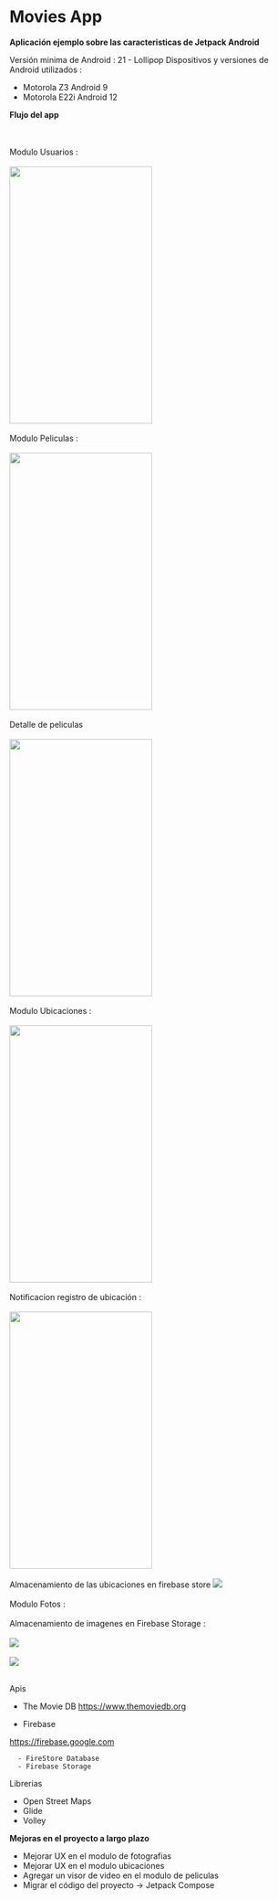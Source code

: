 # Movies App
**Aplicación ejemplo sobre las caracteristicas de Jetpack Android**

Versión minima de Android : 21 - Lollipop
Dispositivos y versiones de Android utilizados : 
  - Motorola Z3 Android 9
  - Motorola E22i Android 12

**Flujo del app**

<br><br>
Modulo Usuarios :
<br><br>
<img src="https://github.com/iscmiguelsamaniego/moviesapp/assets/11413770/b0aa5966-6c84-4600-a3d5-173975f2e708" width="250" height="450">
<br><br>
Modulo Peliculas :
<br><br>
<img src="https://github.com/iscmiguelsamaniego/moviesapp/assets/11413770/a6166f80-322f-4b76-bd89-3a9192134eac" width="250" height="450">
<br><br>
Detalle de peliculas
<br><br>
<img src="https://github.com/iscmiguelsamaniego/moviesapp/assets/11413770/2bf33f78-2678-424d-9b20-18e532e66a1a" width="250" height="450">
<br><br>
Modulo Ubicaciones :
<br><br>
<img src="https://github.com/iscmiguelsamaniego/moviesapp/assets/11413770/8612587f-46fa-466d-b74b-0e6222422c76" width="250" height="450">
<br><br>
Notificacion registro de ubicación :
<br><br>
<img src="https://github.com/iscmiguelsamaniego/moviesapp/assets/11413770/64a19ae8-32cc-45b4-a622-0d680f621f50" width="250" height="450">
<br><br>
Almacenamiento de las ubicaciones en firebase store 
<img src="https://github.com/iscmiguelsamaniego/moviesapp/assets/11413770/1b86a169-dc86-4c2b-91cf-3568de4e2939">
<br><br>
Modulo Fotos :
<br><br>
Almacenamiento de imagenes en Firebase Storage :
<br><br>
<img src="https://github.com/iscmiguelsamaniego/moviesapp/assets/11413770/ded09389-fd01-4c69-8a50-e06a1c36b9be">
<br><br>
<img src="https://github.com/iscmiguelsamaniego/moviesapp/assets/11413770/b37f1eb2-3b71-4799-8349-e1203deab943">
<br><br>

Apis

- The Movie DB
  https://www.themoviedb.org
  
- Firebase

https://firebase.google.com

      - FireStore Database
      - Firebase Storage

Librerias 

- Open Street Maps
- Glide
- Volley

**Mejoras en el proyecto a largo plazo**

- Mejorar UX en el modulo de fotografias
- Mejorar UX en el modulo ubicaciones
- Agregar un visor de video en el modulo de peliculas
- Migrar el código del proyecto -> Jetpack Compose 
